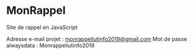 # MonRappel
Site de rappel en JavaScript

Adresse e-mail projet : monrappeliutinfo2019@gmail.com
Mot de passe alwaysdata : Monrappeliutinfo2019
